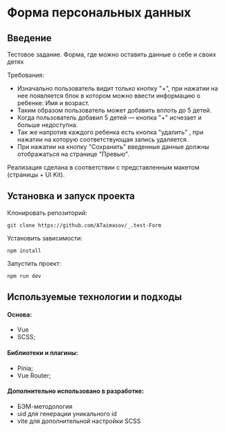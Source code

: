 # Форма персональных данных

## Введение

Тестовое задание. Форма, где можно оставить данные о себе и своих детях

Требования:
- Изначально пользователь видит только кнопку "+", при нажатии на нее появляется блок в котором можно ввести информацию о ребенке: Имя и возраст. 
- Таким образом пользователь может добавить вплоть до 5 детей. 
- Когда пользователь добавил 5 детей — кнопка "+" исчезает и больше недоступна. 
- Так же напротив каждого ребенка есть кнопка "удалить" , при нажатии на которую соответствующая запись удаляется.
- При нажатии на кнопку "Сохранить" введенные данные должны отображаться на странице "Превью".

Реализация сделана в соответствии с представленным макетом (страницы + UI Kit).

## Установка и запуск проекта

Клонировать репозиторий:

    git clone https://github.com/ATaimasov/_.test-Form

Установить зависимости:

    npm install

Запустить проект:

    npm run dev


## Используемые технологии и подходы

#### Основа:
- Vue
- SCSS;

#### Библиотеки и плагины:
- Pinia;
- Vue Router;

#### Дополнительно использовано в разработке:
- БЭМ-методология
- uid для генерации уникального id
- vite для дополнительной настройки SCSS




